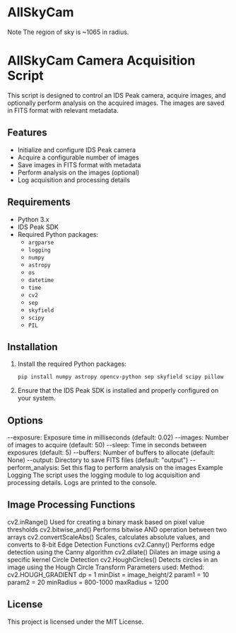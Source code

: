 # AllSkyCam

Note
The region of sky is ~1065 in radius.

# AllSkyCam Camera Acquisition Script

This script is designed to control an IDS Peak camera, acquire images, and optionally perform analysis on the acquired images. The images are saved in FITS format with relevant metadata.

## Features

- Initialize and configure IDS Peak camera
- Acquire a configurable number of images
- Save images in FITS format with metadata
- Perform analysis on the images (optional)
- Log acquisition and processing details

## Requirements

- Python 3.x
- IDS Peak SDK
- Required Python packages:
  - `argparse`
  - `logging`
  - `numpy`
  - `astropy`
  - `os`
  - `datetime`
  - `time`
  - `cv2`
  - `sep`
  - `skyfield`
  - `scipy`
  - `PIL`

## Installation

1. Install the required Python packages:
   ```sh
   pip install numpy astropy opencv-python sep skyfield scipy pillow
   ```

2. Ensure that the IDS Peak SDK is installed and properly configured on your system.

## Options
--exposure: Exposure time in milliseconds (default: 0.02)
--images: Number of images to acquire (default: 50)
--sleep: Time in seconds between exposures (default: 5)
--buffers: Number of buffers to allocate (default: None)
--output: Directory to save FITS files (default: "output")
--perform_analysis: Set this flag to perform analysis on the images
Example
Logging
The script uses the logging module to log acquisition and processing details. Logs are printed to the console.


## Image Processing Functions
cv2.inRange()
Used for creating a binary mask based on pixel value thresholds
cv2.bitwise_and()
Performs bitwise AND operation between two arrays
cv2.convertScaleAbs()
Scales, calculates absolute values, and converts to 8-bit
Edge Detection Functions
cv2.Canny()
Performs edge detection using the Canny algorithm
cv2.dilate()
Dilates an image using a specific kernel
Circle Detection
cv2.HoughCircles()
Detects circles in an image using the Hough Circle Transform
Parameters used:
Method: cv2.HOUGH_GRADIENT
dp = 1
minDist = image_height/2
param1 = 10
param2 = 20
minRadius = 800-1000
maxRadius = 1200
## License
This project is licensed under the MIT License.